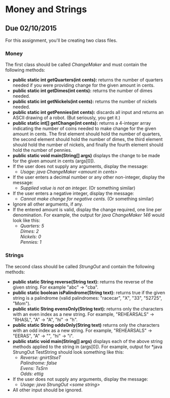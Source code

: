 # Money and Strings
## Due 02/10/2015

For this assignment, you'll be creating two class files.

### Money
The first class should be called *ChangeMaker* and must contain the following methods:

* **public static int getQuarters(int cents):** returns the number of quarters needed if you were providing change for the given amount in cents.
* **public static int getDimes(int cents):** returns the number of dimes needed.
* **public static int getNickels(int cents):** returns the number of nickels needed.
* **public static int getPennies(int cents):** discards all input and returns an ASCII drawing of a robot. (But seriously, you get it.)
* **public static int[] getChange(int cents):** returns a 4-integer array indicating the number of coins needed to make change for the given amount in cents. The first element should hold the number of quarters, the second element should hold the number of dimes, the third element should hold the number of nickels, and finally the fourth element should hold the number of pennies.
* **public static void main(String[] args)** displays the change to be made for the given amount in cents (args[0]). 
* If the user does not supply any arguments, display the message: 
    * *Usage: java ChangeMaker \<amount in cents>*
* If the user enters a decimal number or any other non-integer, display the message: 
  * *Supplied value is not an integer.* (Or something similar)
* If the user enters a negative integer, display the message:
  * *Cannot make change for negative cents.* (Or something similar)
* Ignore all other arguments, if any. 
* If the entered amount is valid, display the change required, one line per denomination. For example, the output for *java ChangeMaker 146* would look like this:
  * *Quarters: 5  
    Dimes: 2  
    Nickels: 0  
    Pennies: 1*
    
### Strings

The second class should be called *StrungOut* and contain the following methods:

* **public static String reverse(String text):** returns the reverse of the given string. For example "abc" -> "cba".
* **public static boolean isPalindrome(String text):** returns true if the given string is a palindrome (valid palindromes: "racecar", "X", "33", "52725", "Mom").
* **public static String evensOnly(String text):** returns only the characters with an even index as a new string. For example, "REHEARSALS" -> "RHASL", "A" -> "A", "hi" -> "h".
* **public static String oddsOnly(String text)** returns only the characters with an odd index as a new string. For example, "REHEARSALS" -> "EERAS", "A" -> "", "hi" -> "i".
* **public static void main(String[] args)** displays each of the above string methods applied to the string in (args[0]). For example, output for *java StrungOut TestString should look something like this:
  * *Reverse: gnirtStseT  
     Palindrome: false  
     Evens: TsSrn  
     Odds: ettig*
* If the user does not supply any arguments, display the message: 
  * *Usage: java StrungOut \<some string>*
* All other input should be ignored.
     

    

